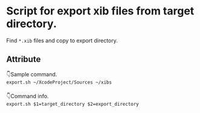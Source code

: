 # Script for export xib files from target directory.
Find `*.xib` files and copy to export directory.

## Attribute
👇Sample command.   
`export.sh ~/XcodeProject/Sources ~/xibs`   
　   
👇Command info.   
`export.sh $1=target_directory $2=export_directory`   
